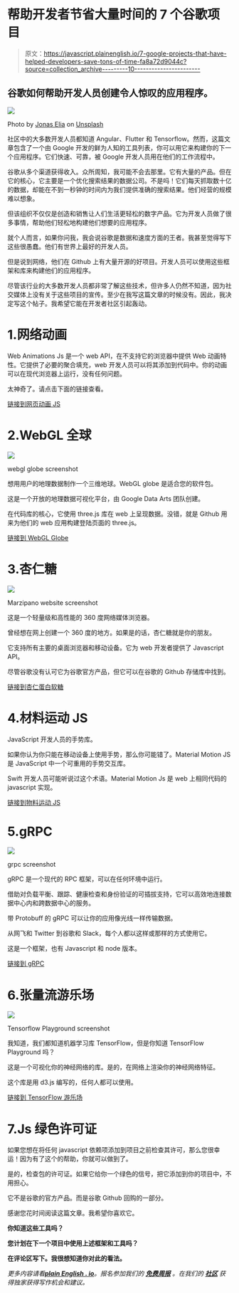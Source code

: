 # 帮助开发者节省大量时间的 7 个谷歌项目

> 原文：<https://javascript.plainenglish.io/7-google-projects-that-have-helped-developers-save-tons-of-time-fa8a72d9044c?source=collection_archive---------10----------------------->

## 谷歌如何帮助开发人员创建令人惊叹的应用程序。

![](img/106dbc13a87847403a7b590335f90043.png)

Photo by [Jonas Elia](https://unsplash.com/@jonaselia?utm_source=unsplash&utm_medium=referral&utm_content=creditCopyText) on [Unsplash](https://unsplash.com/s/photos/google?utm_source=unsplash&utm_medium=referral&utm_content=creditCopyText)

社区中的大多数开发人员都知道 Angular、Flutter 和 Tensorflow。然而，这篇文章包含了一个由 Google 开发的鲜为人知的工具列表，你可以用它来构建你的下一个应用程序。它们快速、可靠，被 Google 开发人员用在他们的工作流程中。

谷歌从多个渠道获得收入。众所周知，我可能不会去那里。它有大量的产品。但在它的核心，它主要是一个优化搜索结果的数据公司。不是吗！它们每天抓取数十亿的数据，却能在不到一秒钟的时间内为我们提供准确的搜索结果。他们经营的规模难以想象。

但该组织不仅仅是创造和销售让人们生活更轻松的数字产品。它为开发人员做了很多事情，帮助他们轻松地构建他们想要的应用程序。

就个人而言，如果你问我，我会说谷歌是数据和速度方面的王者。我甚至觉得写下这些很愚蠢。他们有世界上最好的开发人员。

但是说到网络，他们在 Github 上有大量开源的好项目。开发人员可以使用这些框架和库来构建他们的应用程序。

尽管该行业的大多数开发人员都非常了解这些技术，但许多人仍然不知道，因为社交媒体上没有关于这些项目的宣传。至少在我写这篇文章的时候没有。因此，我决定写这个帖子。我希望它能在开发者社区引起轰动。

# 1.网络动画

Web Animations Js 是一个 web API，在不支持它的浏览器中提供 Web 动画特性。它提供了必要的聚合填充，web 开发人员可以将其添加到代码中。你的动画可以在现代浏览器上运行，没有任何问题。

太神奇了。请点击下面的链接查看。

[链接到网页动画 JS](https://github.com/web-animations/web-animations-js)

# 2.WebGL 全球

![](img/c5f5164917ba894cbe66e4099c514dcb.png)

webgl globe screenshot

想用用户的地理数据制作一个三维地球。WebGL globe 是适合您的软件包。

这是一个开放的地理数据可视化平台，由 Google Data Arts 团队创建。

在代码库的核心，它使用 three.js 库在 web 上呈现数据。没错，就是 Github 用来为他们的 web 应用构建登陆页面的 three.js。

[链接到 WebGL Globe](https://experiments.withgoogle.com/chrome/globe)

# 3.杏仁糖

![](img/cb5a407f40627b43af24a18517c22a28.png)

Marzipano website screenshot

这是一个轻量级和高性能的 360 度网络媒体浏览器。

曾经想在网上创建一个 360 度的地方。如果是的话，杏仁糖就是你的朋友。

它支持所有主要的桌面浏览器和移动设备。它为 web 开发者提供了 Javascript API。

尽管谷歌没有认可它为谷歌官方产品，但它可以在谷歌的 Github 存储库中找到。

[链接到杏仁蛋白软糖](https://www.marzipano.net)

# 4.材料运动 JS

JavaScript 开发人员的手势库。

如果你认为你只能在移动设备上使用手势，那么你可能错了。Material Motion JS 是 JavaScript 中一个可重用的手势交互库。

Swift 开发人员可能听说过这个术语。Material Motion Js 是 web 上相同代码的 javascript 实现。

[链接到物料运动 JS](https://github.com/material-motion)

# 5.gRPC

![](img/1f7a9c65565e731f9fcfcf670292bf4a.png)

grpc screenshot

gRPC 是一个现代的 RPC 框架，可以在任何环境中运行。

借助对负载平衡、跟踪、健康检查和身份验证的可插拔支持，它可以高效地连接数据中心内和跨数据中心的服务。

带 Protobuff 的 gRPC 可以让你的应用像光线一样传输数据。

从网飞和 Twitter 到谷歌和 Slack，每个人都以这样或那样的方式使用它。

这是一个框架，也有 Javascript 和 node 版本。

[链接到 gRPC](https://grpc.io)

# 6.张量流游乐场

![](img/b065a6b70b95515a7dd2c098c8b1cec3.png)

Tensorflow Playground screenshot

我知道，我们都知道机器学习库 TensorFlow，但是你知道 TensorFlow Playground 吗？

这是一个可视化你的神经网络的库。是的，在网络上渲染你的神经网络特征。

这个库是用 d3.js 编写的，任何人都可以使用。

[链接到 TensorFlow 游乐场](https://playground.tensorflow.org)

# 7.Js 绿色许可证

如果您想在将任何 javascript 依赖项添加到项目之前检查其许可，那么您很幸运！因为有了这个的帮助，你就可以做到了。

是的，检查包的许可证。如果它给你一个绿色的信号，把它添加到你的项目中，不用担心。

它不是谷歌的官方产品。而是谷歌 Github 回购的一部分。

感谢您花时间阅读这篇文章。我希望你喜欢它。

**你知道这些工具吗？**

**您计划在下一个项目中使用上述框架和工具吗？**

**在评论区写下。我很想知道你对此的看法。**

*更多内容请看*[***plain English . io***](http://plainenglish.io/)*。报名参加我们的* [***免费周报***](http://newsletter.plainenglish.io/) *。在我们的* [***社区***](https://discord.gg/GtDtUAvyhW) *获得独家获得写作机会和建议。*
